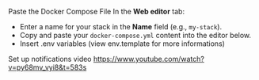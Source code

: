 Paste the Docker Compose File In the **Web editor** tab:
   - Enter a name for your stack in the **Name** field (e.g., `my-stack`).
   - Copy and paste your `docker-compose.yml` content into the editor below.
   - Insert .env variables (view env.template for more informations)

Set up notifications video  https://www.youtube.com/watch?v=py68mv_vyi8&t=583s
